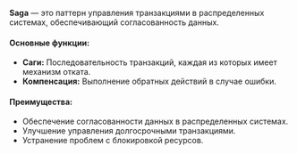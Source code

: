 **Saga** — это паттерн управления транзакциями в распределенных системах, обеспечивающий согласованность данных.

#### Основные функции:

- **Саги:** Последовательность транзакций, каждая из которых имеет механизм отката.
- **Компенсация:** Выполнение обратных действий в случае ошибки.

#### Преимущества:

- Обеспечение согласованности данных в распределенных системах.
- Улучшение управления долгосрочными транзакциями.
- Устранение проблем с блокировкой ресурсов.